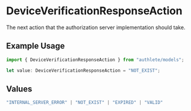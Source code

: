 # DeviceVerificationResponseAction

The next action that the authorization server implementation should take.

## Example Usage

```typescript
import { DeviceVerificationResponseAction } from "authlete/models";

let value: DeviceVerificationResponseAction = "NOT_EXIST";
```

## Values

```typescript
"INTERNAL_SERVER_ERROR" | "NOT_EXIST" | "EXPIRED" | "VALID"
```